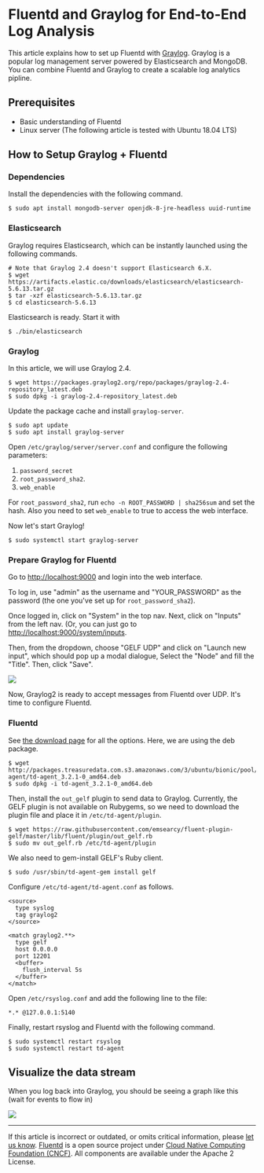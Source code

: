 # Fluentd and Graylog for End-to-End Log Analysis

This article explains how to set up Fluentd with [Graylog](https://www.graylog.org).
Graylog is a popular log management server powered by Elasticsearch and MongoDB.
You can combine Fluentd and Graylog to create a scalable log analytics pipline.

## Prerequisites

 - Basic understanding of Fluentd
 - Linux server (The following article is tested with Ubuntu 18.04 LTS)

## How to Setup Graylog + Fluentd

### Dependencies

Install the dependencies with the following command.

    $ sudo apt install mongodb-server openjdk-8-jre-headless uuid-runtime

### Elasticsearch

Graylog requires Elasticsearch, which can be instantly launched using
the following commands.

    # Note that Graylog 2.4 doesn't support Elasticsearch 6.X.
    $ wget https://artifacts.elastic.co/downloads/elasticsearch/elasticsearch-5.6.13.tar.gz
    $ tar -xzf elasticsearch-5.6.13.tar.gz
    $ cd elasticsearch-5.6.13

Elasticsearch is ready. Start it with

    $ ./bin/elasticsearch

### Graylog

In this article, we will use Graylog 2.4.

    $ wget https://packages.graylog2.org/repo/packages/graylog-2.4-repository_latest.deb
    $ sudo dpkg -i graylog-2.4-repository_latest.deb

Update the package cache and install `graylog-server`.

    $ sudo apt update
    $ sudo apt install graylog-server

Open `/etc/graylog/server/server.conf` and configure the following parameters:

 1. `password_secret`
 2. `root_password_sha2`.
 3. `web_enable`

For `root_password_sha2`, run `echo -n ROOT_PASSWORD | sha256sum` and set the hash.
Also you need to set `web_enable` to true to access the web interface.

Now let's start Graylog!

    $ sudo systemctl start graylog-server

### Prepare Graylog for Fluentd

Go to [http://localhost:9000](http://localhost:9000) and login into the web interface.

To log in, use "admin" as the username and "YOUR_PASSWORD" as the password (the
one you've set up for `root_password_sha2`).

Once logged in, click on "System" in the top nav. Next, click on "Inputs" from
the left nav. (Or, you can just go to [http://localhost:9000/system/inputs](http://localhost:9000/system/inputs).

Then, from the dropdown, choose "GELF UDP" and click on "Launch new input",
which should pop up a modal dialogue, Select the "Node" and fill the "Title".
Then, click "Save".

![](/images/graylog2-input.png)

Now, Graylog2 is ready to accept messages from Fluentd over UDP. It's time to
configure Fluentd.

### Fluentd

See [the download page](https://www.fluentd.org/download) for all the options.
Here, we are using the deb package.

    $ wget http://packages.treasuredata.com.s3.amazonaws.com/3/ubuntu/bionic/pool/contrib/t/td-agent/td-agent_3.2.1-0_amd64.deb
    $ sudo dpkg -i td-agent_3.2.1-0_amd64.deb

Then, install the `out_gelf` plugin to send data to Graylog. Currently, the
GELF plugin is not available on Rubygems, so we need to download the plugin
file and place it in `/etc/td-agent/plugin`.

    $ wget https://raw.githubusercontent.com/emsearcy/fluent-plugin-gelf/master/lib/fluent/plugin/out_gelf.rb
    $ sudo mv out_gelf.rb /etc/td-agent/plugin

We also need to gem-install GELF's Ruby client.

    $ sudo /usr/sbin/td-agent-gem install gelf

Configure `/etc/td-agent/td-agent.conf` as follows.

    <source>
      type syslog
      tag graylog2
    </source>

    <match graylog2.**>
      type gelf
      host 0.0.0.0
      port 12201
      <buffer>
        flush_interval 5s
      </buffer>
    </match>

Open `/etc/rsyslog.conf` and add the following line to the file:

    *.* @127.0.0.1:5140

Finally, restart rsyslog and Fluentd with the following command.

    $ sudo systemctl restart rsyslog
    $ sudo systemctl restart td-agent

## Visualize the data stream

When you log back into Graylog, you should be seeing a graph like this
(wait for events to flow in)

![](/images/graylog2-graph.png)

------------------------------------------------------------------------

If this article is incorrect or outdated, or omits critical information, please [let us know](https://github.com/fluent/fluentd-docs/issues?state=open).
[Fluentd](http://www.fluentd.org/) is a open source project under [Cloud Native Computing Foundation (CNCF)](https://cncf.io/). All components are available under the Apache 2 License.
